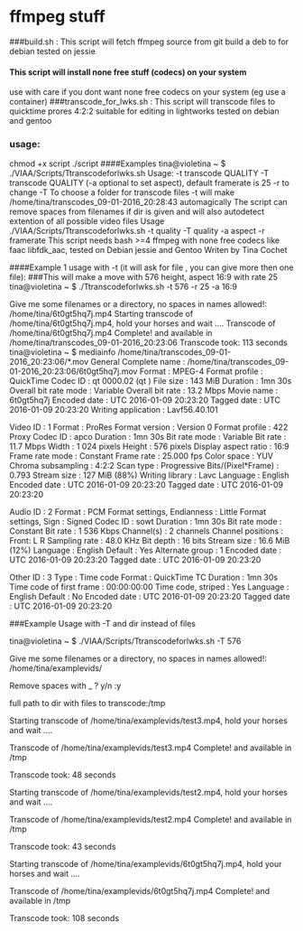# ffmpeg stuff
###build.sh : This script will fetch ffmpeg source from git build a deb to for debian 
tested on jessie
#### This script will install none free stuff (codecs) on your system
use with care if you dont want none free codecs on your system (eg use a container)
###transcode_for_lwks.sh : This script will transcode files to quicktime prores 4:2:2 suitable for editing in lightworks 
tested on debian and gentoo
### usage:
chmod +x script
./script
####Examples
tina@violetina ~ $ ./VIAA/Scripts/Ttranscodeforlwks.sh
Usage: -t transcode QUALITY -T transcode QUALITY (-a optional to set aspect), default framerate is 25 -r to change
-T     To choose a folder for transcode files -t will make /home/tina/transcodes_09-01-2016_20:28:43 automagically 
The script can remove spaces from filenames if dir is given and will also autodetect extention of all possible video files
Usage ./VIAA/Scripts/Ttranscodeforlwks.sh -t quality -T quality -a aspect -r framerate
This script needs bash >=4 ffmpeg with none free codecs like faac libfdk_aac, tested on Debian jessie and Gentoo
Writen by Tina Cochet

####Example 1 usage with -t (it will ask for file , you can give more then one file):
###This will make a move with 576 height, aspect 16:9 with rate 25
tina@violetina ~ $ ./Ttranscodeforlwks.sh -t 576 -r 25  -a 16:9

Give me some filenames or a directory, no spaces in names allowed!: /home/tina/6t0gt5hq7j.mp4
Starting transcode of /home/tina/6t0gt5hq7j.mp4, hold your horses and wait ....
Transcode of /home/tina/6t0gt5hq7j.mp4 Complete! and available in /home/tina/transcodes_09-01-2016_20:23:06
Transcode took: 113 seconds
tina@violetina ~ $ mediainfo /home/tina/transcodes_09-01-2016_20:23:06/*.mov
General
Complete name                            : /home/tina/transcodes_09-01-2016_20:23:06/6t0gt5hq7j.mov
Format                                   : MPEG-4
Format profile                           : QuickTime
Codec ID                                 : qt   0000.02 (qt  )
File size                                : 143 MiB
Duration                                 : 1mn 30s
Overall bit rate mode                    : Variable
Overall bit rate                         : 13.2 Mbps
Movie name                               : 6t0gt5hq7j
Encoded date                             : UTC 2016-01-09 20:23:20
Tagged date                              : UTC 2016-01-09 20:23:20
Writing application                      : Lavf56.40.101

Video
ID                                       : 1
Format                                   : ProRes
Format version                           : Version 0
Format profile                           : 422 Proxy
Codec ID                                 : apco
Duration                                 : 1mn 30s
Bit rate mode                            : Variable
Bit rate                                 : 11.7 Mbps
Width                                    : 1 024 pixels
Height                                   : 576 pixels
Display aspect ratio                     : 16:9
Frame rate mode                          : Constant
Frame rate                               : 25.000 fps
Color space                              : YUV
Chroma subsampling                       : 4:2:2
Scan type                                : Progressive
Bits/(Pixel*Frame)                       : 0.793
Stream size                              : 127 MiB (88%)
Writing library                          : Lavc
Language                                 : English
Encoded date                             : UTC 2016-01-09 20:23:20
Tagged date                              : UTC 2016-01-09 20:23:20

Audio
ID                                       : 2
Format                                   : PCM
Format settings, Endianness              : Little
Format settings, Sign                    : Signed
Codec ID                                 : sowt
Duration                                 : 1mn 30s
Bit rate mode                            : Constant
Bit rate                                 : 1 536 Kbps
Channel(s)                               : 2 channels
Channel positions                        : Front: L R
Sampling rate                            : 48.0 KHz
Bit depth                                : 16 bits
Stream size                              : 16.6 MiB (12%)
Language                                 : English
Default                                  : Yes
Alternate group                          : 1
Encoded date                             : UTC 2016-01-09 20:23:20
Tagged date                              : UTC 2016-01-09 20:23:20

Other
ID                                       : 3
Type                                     : Time code
Format                                   : QuickTime TC
Duration                                 : 1mn 30s
Time code of first frame                 : 00:00:00:00
Time code, striped                       : Yes
Language                                 : English
Default                                  : No
Encoded date                             : UTC 2016-01-09 20:23:20
Tagged date                              : UTC 2016-01-09 20:23:20


###Example Usage with -T and dir instead of files

tina@violetina ~ $ ./VIAA/Scripts/Ttranscodeforlwks.sh -T 576

Give me some filenames or a directory, no spaces in names allowed!: /home/tina/examplevids/

Remove spaces with _ ? y/n :y

full path to dir with files to transcode:/tmp

Starting transcode of /home/tina/examplevids/test3.mp4, hold your horses and wait ....

Transcode of /home/tina/examplevids/test3.mp4 Complete! and available in /tmp

Transcode took: 48 seconds

Starting transcode of /home/tina/examplevids/test2.mp4, hold your horses and wait ....

Transcode of /home/tina/examplevids/test2.mp4 Complete! and available in /tmp

Transcode took: 43 seconds

Starting transcode of /home/tina/examplevids/6t0gt5hq7j.mp4, hold your horses and wait ....

Transcode of /home/tina/examplevids/6t0gt5hq7j.mp4 Complete! and available in /tmp

Transcode took: 108 seconds
